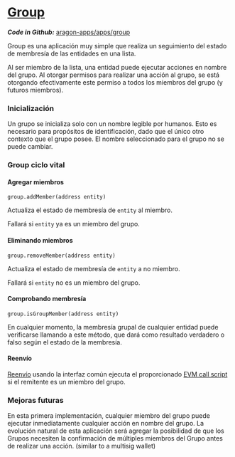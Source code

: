 # [Group](https://github.com/aragon/aragon-apps/tree/master/apps/group)

_**Code in Github:**_ [aragon-apps/apps/group](https://github.com/aragon/aragon-apps/tree/master/apps/group)


Group es una aplicación muy simple que realiza un seguimiento del estado de membresía de las entidades en una lista.

Al ser miembro de la lista, una entidad puede ejecutar acciones en nombre del grupo. Al otorgar permisos para realizar una acción al grupo, se está otorgando efectivamente este permiso a todos los miembros del grupo (y futuros miembros).

### Inicialización

Un grupo se inicializa solo con un nombre legible por humanos. Esto es necesario para propósitos de identificación, dado que el único otro contexto que el grupo posee. El nombre seleccionado para el grupo no se puede cambiar.

### Group ciclo vital

#### Agregar miembros
```
group.addMember(address entity)
```

Actualiza el estado de membresía de `entity` al miembro.

Fallará si `entity` ya es un miembro del grupo.

#### Eliminando miembros
```
group.removeMember(address entity)
```

Actualiza el estado de membresía de `entity` a no miembro.

Fallará si `entity` no es un miembro del grupo.

#### Comprobando membresía

```
group.isGroupMember(address entity)
```

En cualquier momento, la membresía grupal de cualquier entidad puede verificarse llamando a este método, que dará como resultado verdadero o falso según el estado de la membresía.

#### Reenvío

[Reenvío](../../AragonOS/#forwarders) usando la interfaz común ejecuta el proporcionado [EVM call script](../../AragonOS/#evm-call-script) si el remitente es un miembro del grupo.

### Mejoras futuras


En esta primera implementación, cualquier miembro del grupo puede ejecutar inmediatamente cualquier acción en nombre del grupo. La evolución natural de esta aplicación será agregar la posibilidad de que los Grupos necesiten la confirmación de múltiples miembros del Grupo antes de realizar una acción. (similar to a multisig wallet)
